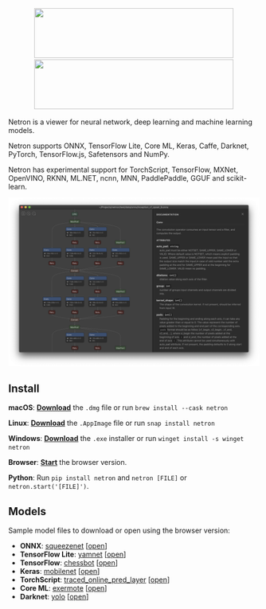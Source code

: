 <div align="center">
<img width="400px" height="100px" src="https://github.com/lutzroeder/netron/raw/main/.github/logo-light.svg#gh-light-mode-only">
<img width="400px" height="100px" src="https://github.com/lutzroeder/netron/raw/main/.github/logo-dark.svg#gh-dark-mode-only">
</div>

Netron is a viewer for neural network, deep learning and machine learning models.

Netron supports ONNX, TensorFlow Lite, Core ML, Keras, Caffe, Darknet, PyTorch, TensorFlow.js, Safetensors and NumPy.

Netron has experimental support for TorchScript, TensorFlow, MXNet, OpenVINO, RKNN, ML.NET, ncnn, MNN, PaddlePaddle, GGUF and scikit-learn.

<p align='center'><a href='https://www.lutzroeder.com/ai'><img src='.github/screenshot.png' width='800'></a></p>

## Install

**macOS**: [**Download**](https://github.com/lutzroeder/netron/releases/latest) the `.dmg` file or run `brew install --cask netron`

**Linux**: [**Download**](https://github.com/lutzroeder/netron/releases/latest) the `.AppImage` file or run `snap install netron`

**Windows**: [**Download**](https://github.com/lutzroeder/netron/releases/latest) the `.exe` installer or run `winget install -s winget netron`

**Browser**: [**Start**](https://netron.app) the browser version.

**Python**: Run `pip install netron` and `netron [FILE]` or `netron.start('[FILE]')`.

## Models

Sample model files to download or open using the browser version:

 * **ONNX**: [squeezenet](https://github.com/onnx/models/raw/main/validated/vision/classification/squeezenet/model/squeezenet1.0-3.onnx) [[open](https://netron.app?url=https://github.com/onnx/models/raw/main/validated/vision/classification/squeezenet/model/squeezenet1.0-3.onnx)]
 * **TensorFlow Lite**: [yamnet](https://huggingface.co/thelou1s/yamnet/resolve/main/lite-model_yamnet_tflite_1.tflite) [[open](https://netron.app?url=https://huggingface.co/thelou1s/yamnet/blob/main/lite-model_yamnet_tflite_1.tflite)]
 * **TensorFlow**: [chessbot](https://github.com/srom/chessbot/raw/master/model/chessbot.pb) [[open](https://netron.app?url=https://github.com/srom/chessbot/raw/master/model/chessbot.pb)]
 * **Keras**: [mobilenet](https://github.com/aio-libs/aiohttp-demos/raw/master/demos/imagetagger/tests/data/mobilenet.h5) [[open](https://netron.app?url=https://github.com/aio-libs/aiohttp-demos/raw/master/demos/imagetagger/tests/data/mobilenet.h5)]
 * **TorchScript**: [traced_online_pred_layer](https://github.com/ApolloAuto/apollo/raw/master/modules/prediction/data/traced_online_pred_layer.pt) [[open](https://netron.app?url=https://github.com/ApolloAuto/apollo/raw/master/modules/prediction/data/traced_online_pred_layer.pt)]
 * **Core ML**: [exermote](https://github.com/Lausbert/Exermote/raw/master/ExermoteInference/ExermoteCoreML/ExermoteCoreML/Model/Exermote.mlmodel) [[open](https://netron.app?url=https://github.com/Lausbert/Exermote/raw/master/ExermoteInference/ExermoteCoreML/ExermoteCoreML/Model/Exermote.mlmodel)]
 * **Darknet**: [yolo](https://github.com/AlexeyAB/darknet/raw/master/cfg/yolo.cfg) [[open](https://netron.app?url=https://github.com/AlexeyAB/darknet/raw/master/cfg/yolo.cfg)]
